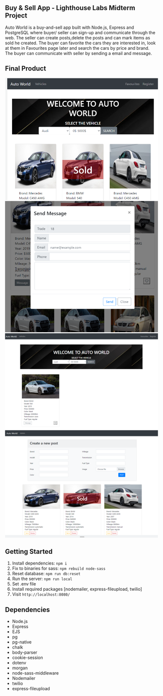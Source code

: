 ## Buy & Sell App - Lighthouse Labs Midterm Project

Auto World is a buy-and-sell app built with Node.js, Express and PostgreSQL where buyer/ seller can sign-up and communicate through the web. The seller can create posts,delete the posts and can mark items as sold he created. The buyer can favorite the cars they are interested in, look at them in Favourites page later and search the cars by price and brand. The buyer can communicate with seller by sending a email and message.

## Final Product

![Auto World](./public/images/AutoWorld.png)
![](./public/images/messages.png)
![](./public/images/search.png)
![](./public/images/admin.png)

## Getting Started

1. Install dependencies: `npm i`
2. Fix to binaries for sass: `npm rebuild node-sass`
3. Reset database: `npm run db:reset`
4. Run the server: `npm run local`
5. Set .env file
6. Install required packages [nodemailer, express-fileupload, twilio]
7. Visit `http://localhost:8080/`

## Dependencies

* Node.js
* Express
* EJS
* pg
* pg-native
* chalk
* body-parser
* cookie-session
* dotenv
* morgan
* node-sass-middleware
* Nodemailer
* twilio
* express-fileupload



